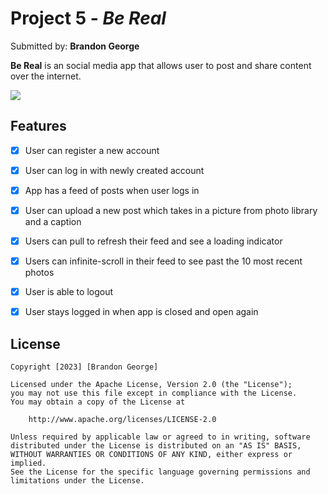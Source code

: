 # Project 5 - *Be Real*

Submitted by: **Brandon George**

**Be Real** is an social media app that allows user to post and share content over the internet.

<div>
    <a href="https://www.loom.com/share/9f4ca4aca910414896d4fe92203cb846">
    </a>
    <a href="https://www.loom.com/share/9f4ca4aca910414896d4fe92203cb846">
      <img style="max-width:300px;" src="https://cdn.loom.com/sessions/thumbnails/9f4ca4aca910414896d4fe92203cb846-with-play.gif">
    </a>
  </div>

## Features

- [x] User can register a new account
- [x] User can log in with newly created account
- [x] App has a feed of posts when user logs in
- [x] User can upload a new post which takes in a picture from photo library and a caption	

- [x] Users can pull to refresh their feed and see a loading indicator
- [x] Users can infinite-scroll in their feed to see past the 10 most recent photos
- [x] User is able to logout
- [x] User stays logged in when app is closed and open again	


## License

    Copyright [2023] [Brandon George]

    Licensed under the Apache License, Version 2.0 (the "License");
    you may not use this file except in compliance with the License.
    You may obtain a copy of the License at

        http://www.apache.org/licenses/LICENSE-2.0

    Unless required by applicable law or agreed to in writing, software
    distributed under the License is distributed on an "AS IS" BASIS,
    WITHOUT WARRANTIES OR CONDITIONS OF ANY KIND, either express or implied.
    See the License for the specific language governing permissions and
    limitations under the License.
